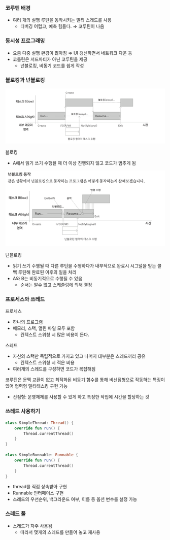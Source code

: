 ### 코루틴 배경

- 여러 개의 실행 루틴을 동작시키는 멀티 스레드를 사용
    - 디버깅 어렵고, 예측 힘들다. ⇒ 코루틴이 나옴

### 동시성 프로그래밍

- 요즘 다중 실행 환경이 많아짐 ⇒ UI 갱신하면서 네트워크 다운 등
- 코틀린은 서드파티가 아닌 코루틴을 제공
    - 넌블로킹, 비동기 코드를 쉽게 작성

### 블로킹과 넌블로킹

![blocking](./static/blocking.png)

블로킹

- A에서 읽기 쓰기 수행될 때 더 이상 진행되지 않고 코드가 멈추게 됨

![nonblocking](./static/nonBlocking.png)

넌블로킹

- 읽기 쓰기 수행될 때 다른 루틴을 수행하다가 내부적으로 완료시 시그널을 받는 콜백 루틴해 완료된 이후의 일을 처리
- A와 B는 비동기적으로 수행될 수 있음
    - 순서는 알수 없고 스케줄링에 의해 결정

### 프로세스와 쓰레드

프로세스

- 하나의 프로그램
- 메모리, 스택, 열린 파일 모두 포함
    - 컨텍스트 스위칭 시 많은 비용이 든다.

스레드

- 자신의 스택만 독립적으로 가지고 있고 나머지 대부분은 스레드끼리 공유
    - 컨텍스트 스위칭 시 적은 비용
- 여러개의 스레드를 구성하면 코드가 복잡해짐

코루틴은 문맥 교환이 없고 최적화된 비동기 함수를 통해 비선점형으로 작동하는 특징이 있어 협력형 멀티태스킹 구현 가능

- 선점형: 운영체제를 사용할 수 있게 하고 특정한 작업에 시간을 할당하는 것

### 쓰레드 사용하기

```kotlin
class SimpleThread: Thread() {
    override fun run() {
        Thread.currentThread()
    }
}

class SimpleRunnable: Runnable {
    override fun run() {
        Thread.currentThread()
    }
}
```

- thread를 직접 상속받아 구현
- Runnable 인터페이스 구현
- 스레드의 우선순위, 백그라운드 여부, 이름 등 옵션 변수를 설정 가능

### 스레드 풀

- 스레드가 자주 사용됨
    - 따라서 몇개의 스레드를 만들어 놓고 재사용
